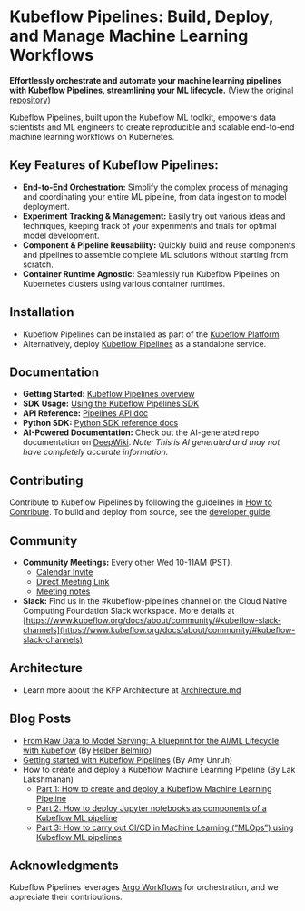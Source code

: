 # Kubeflow Pipelines: Build, Deploy, and Manage Machine Learning Workflows

**Effortlessly orchestrate and automate your machine learning pipelines with Kubeflow Pipelines, streamlining your ML lifecycle.**  ([View the original repository](https://github.com/kubeflow/pipelines))

Kubeflow Pipelines, built upon the Kubeflow ML toolkit, empowers data scientists and ML engineers to create reproducible and scalable end-to-end machine learning workflows on Kubernetes.

## Key Features of Kubeflow Pipelines:

*   **End-to-End Orchestration:** Simplify the complex process of managing and coordinating your entire ML pipeline, from data ingestion to model deployment.
*   **Experiment Tracking & Management:** Easily try out various ideas and techniques, keeping track of your experiments and trials for optimal model development.
*   **Component & Pipeline Reusability:** Quickly build and reuse components and pipelines to assemble complete ML solutions without starting from scratch.
*   **Container Runtime Agnostic:** Seamlessly run Kubeflow Pipelines on Kubernetes clusters using various container runtimes.

## Installation

*   Kubeflow Pipelines can be installed as part of the [Kubeflow Platform](https://www.kubeflow.org/docs/started/installing-kubeflow/#kubeflow-platform).
*   Alternatively, deploy [Kubeflow Pipelines](https://www.kubeflow.org/docs/components/pipelines/operator-guides/installation/) as a standalone service.

## Documentation

*   **Getting Started:** [Kubeflow Pipelines overview](https://www.kubeflow.org/docs/components/pipelines/overview/)
*   **SDK Usage:** [Using the Kubeflow Pipelines SDK](https://kubeflow-pipelines.readthedocs.io/en/stable/)
*   **API Reference:** [Pipelines API doc](https://www.kubeflow.org/docs/components/pipelines/reference/api/kubeflow-pipeline-api-spec/)
*   **Python SDK:** [Python SDK reference docs](https://kubeflow-pipelines.readthedocs.io/en/stable/)
*   **AI-Powered Documentation:** Check out the AI-generated repo documentation on [DeepWiki](https://deepwiki.com/kubeflow/pipelines).  *Note: This is AI generated and may not have completely accurate information.*

## Contributing

Contribute to Kubeflow Pipelines by following the guidelines in [How to Contribute](./CONTRIBUTING.md).
To build and deploy from source, see the [developer guide](./developer_guide.md).

## Community

*   **Community Meetings:** Every other Wed 10-11AM (PST).
    *   [Calendar Invite](https://calendar.google.com/event?action=TEMPLATE&tmeid=NTdoNG5uMDBtcnJlYmdlOWt1c2lkY25jdmlfMjAxOTExMTNUMTgwMDAwWiBqZXNzaWV6aHVAZ29vZ2xlLmNvbQ&tmsrc=jessiezhu%40google.com&scp=ALL)
    *   [Direct Meeting Link](https://zoom.us/j/92607298595?pwd%3DVlKLUbiguGkbT9oKbaoDmCxrhbRop7.1&sa=D&source=calendar&ust=1736264977415448&usg=AOvVaw1EIkjFsKy0d4yQPptIJS3x)
    *   [Meeting notes](http://bit.ly/kfp-meeting-notes)
*   **Slack:** Find us in the #kubeflow-pipelines channel on the Cloud Native Computing Foundation Slack workspace. More details at [https://www.kubeflow.org/docs/about/community/#kubeflow-slack-channels](https://www.kubeflow.org/docs/about/community/#kubeflow-slack-channels)

## Architecture

*   Learn more about the KFP Architecture at [Architecture.md](docs/Architecture.md)

## Blog Posts

*   [From Raw Data to Model Serving: A Blueprint for the AI/ML Lifecycle with Kubeflow](https://blog.kubeflow.org/fraud-detection-e2e/) (By [Helber Belmiro](https://github.com/hbelmiro))
*   [Getting started with Kubeflow Pipelines](https://cloud.google.com/blog/products/ai-machine-learning/getting-started-kubeflow-pipelines) (By Amy Unruh)
*   How to create and deploy a Kubeflow Machine Learning Pipeline (By Lak Lakshmanan)
    *   [Part 1: How to create and deploy a Kubeflow Machine Learning Pipeline](https://medium.com/data-science/how-to-create-and-deploy-a-kubeflow-machine-learning-pipeline-part-1-efea7a4b650f)
    *   [Part 2: How to deploy Jupyter notebooks as components of a Kubeflow ML pipeline](https://medium.com/data-science/how-to-deploy-jupyter-notebooks-as-components-of-a-kubeflow-ml-pipeline-part-2-b1df77f4e5b3)
    *   [Part 3: How to carry out CI/CD in Machine Learning (“MLOps”) using Kubeflow ML pipelines](https://medium.com/google-cloud/how-to-carry-out-ci-cd-in-machine-learning-mlops-using-kubeflow-ml-pipelines-part-3-bdaf68082112)

## Acknowledgments

Kubeflow Pipelines leverages [Argo Workflows](https://github.com/argoproj/argo-workflows) for orchestration, and we appreciate their contributions.